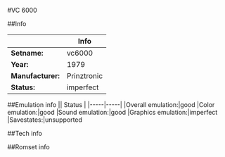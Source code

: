 #VC 6000

##Info

||Info|
|-----|-----|
|**Setname:**|vc6000
|**Year:**|1979
|**Manufacturer:**|Prinztronic
|**Status:**|imperfect

##Emulation info
|| Status |
|-----|-----|
|Overall emulation:|good
|Color emulation:|good
|Sound emulation:|good
|Graphics emulation:|imperfect
|Savestates:|unsupported

##Tech info

##Romset info

<!--- START OF EDITED COMMENT DO NOT TOUCH TEXT ABOVE-->
